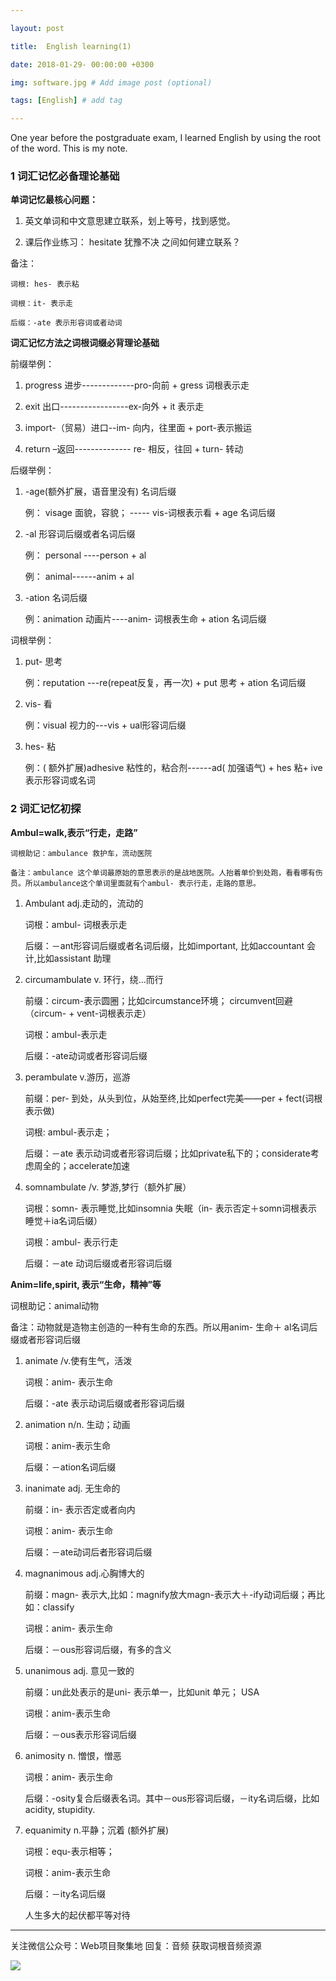 ```yaml
---

layout: post

title:  English learning(1)

date: 2018-01-29- 00:00:00 +0300

img: software.jpg # Add image post (optional)

tags: [English] # add tag

---
```




One year before the postgraduate exam, I learned English by using the root of the word. This is my note.





### 1 词汇记忆必备理论基础

**单词记忆最核心问题：**



1. 英文单词和中文意思建立联系，划上等号，找到感觉。

2. 课后作业练习： hesitate 犹豫不决 之间如何建立联系？



 备注：

	词根: hes- 表示粘

	词根：it- 表示走

	后缀：-ate 表示形容词或者动词



**词汇记忆方法之词根词缀必背理论基础**



前缀举例：



1. progress 进步-------------pro-向前 + gress 词根表示走

2. exit 出口-----------------ex-向外 + it 表示走

3. import-（贸易）进口--im- 向内，往里面 + port-表示搬运

4. return –返回-------------- re- 相反，往回 + turn- 转动



后缀举例：



1. -age(额外扩展，语音里没有) 名词后缀

 	例： visage 面貌，容貌； ----- vis-词根表示看 + age 名词后缀

2. -al 形容词后缀或者名词后缀

 	例： personal ----person + al

	例： animal------anim + al

3. -ation 名词后缀

	例：animation 动画片----anim- 词根表生命 + ation 名词后缀



词根举例：



1. put- 思考

	例：reputation ---re(repeat反复，再一次) + put 思考 + ation 名词后缀

2. vis- 看

	例：visual 视力的---vis + ual形容词后缀

3. hes- 粘

	例：( 额外扩展)adhesive 粘性的，粘合剂------ad( 加强语气) + hes 粘+ ive 表示形容词或名词



### 2 词汇记忆初探

**Ambul=walk,表示“行走，走路”**

    词根助记：ambulance 救护车，流动医院

    备注：ambulance 这个单词最原始的意思表示的是战地医院。人抬着单价到处跑，看看哪有伤员。所以ambulance这个单词里面就有个ambul- 表示行走，走路的意思。


1. Ambulant adj.走动的，流动的



	词根：ambul- 词根表示走

	后缀：－ant形容词后缀或者名词后缀，比如important, 比如accountant 会计,比如assistant 助理



2. circumambulate v. 环行，绕…而行



	前缀：circum-表示圆圈；比如circumstance环境； circumvent回避（circum- + vent-词根表示走）

	词根：ambul-表示走

	后缀：-ate动词或者形容词后缀



3. perambulate v.游历，巡游



	前缀：per- 到处，从头到位，从始至终,比如perfect完美——per + fect(词根表示做)

	词根: ambul-表示走；

	后缀：－ate 表示动词或者形容词后缀；比如private私下的；considerate考虑周全的；accelerate加速



4. somnambulate /v. 梦游,梦行（额外扩展）



	词根：somn- 表示睡觉,比如insomnia 失眠（in- 表示否定＋somn词根表示睡觉＋ia名词后缀）

	词根：ambul- 表示行走

	后缀：－ate 动词后缀或者形容词后缀



**Anim=life,spirit, 表示“生命，精神”等**



词根助记：animal动物



备注：动物就是造物主创造的一种有生命的东西。所以用anim- 生命＋ al名词后缀或者形容词后缀



1. animate /v.使有生气，活泼



    词根：anim- 表示生命

	后缀：-ate 表示动词后缀或者形容词后缀



2. animation n/n. 生动；动画



	词根：anim-表示生命

	后缀：－ation名词后缀



3. inanimate adj. 无生命的



	前缀：in- 表示否定或者向内

	词根：anim- 表示生命

	后缀：－ate动词后者形容词后缀



4. magnanimous adj.心胸博大的



	前缀：magn- 表示大,比如：magnify放大magn-表示大＋-ify动词后缀；再比如：classify

	词根：anim- 表示生命

	后缀：－ous形容词后缀，有多的含义



5. unanimous adj. 意见一致的



	前缀：un此处表示的是uni- 表示单一，比如unit 单元； USA

	词根：anim-表示生命

	后缀：－ous表示形容词后缀



6. animosity n. 憎恨，憎恶



	词根：anim- 表示生命

	后缀：-osity复合后缀表名词。其中－ous形容词后缀，－ity名词后缀，比如acidity, stupidity.



7. equanimity n.平静；沉着 (额外扩展)



	词根：equ-表示相等；

	词根：anim-表示生命

	后缀：－ity名词后缀

    人生多大的起伏都平等对待




_ _ _

关注微信公众号：Web项目聚集地 回复：音频 获取词根音频资源

![]({{site.baseurl}}/assets/img/g.png)





















